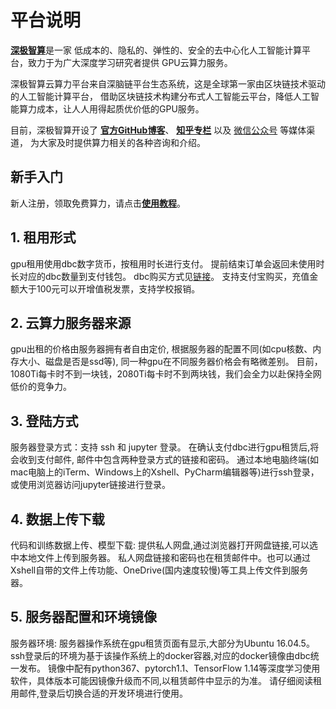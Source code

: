 # 平台说明
[**深极智算**](topgpu.top)是一家
低成本的、隐私的、弹性的、安全的去中心化人工智能计算平台，致力于为广大深度学习研究者提供
GPU云算力服务。

深极智算云算力平台来自深脑链平台生态系统，这是全球第一家由区块链技术驱动的人工智能计算平台，
借助区块链技术构建分布式人工智能云平台，降低人工智能算力成本，让人人用得起质优价低的GPU服务。

目前，深极智算开设了
[**官方GitHub博客**](https://topgpu.github.io/TOPGPU/)、
[**知乎专栏**](https://zhuanlan.zhihu.com/c_1221068100369575936) 以及
[微信公众号]() 等媒体渠道，
为大家及时提供算力相关的各种咨询和介绍。

## 新手入门
新人注册，领取免费算力，请点击[**使用教程**](https://topgpu.github.io/TOPGPU/)。

## 1. 租用形式 
gpu租用使用dbc数字货币，按租用时长进行支付。
提前结束订单会返回未使用时长对应的dbc数量到支付钱包。
dbc购买方式见[链接](https://www.dbchain.ai/howBuy)。
支持支付宝购买，充值金额大于100元可以开增值税发票，支持学校报销。

## 2. 云算力服务器来源
gpu出租的价格由服务器拥有者自由定价,
根据服务器的配置不同(如cpu核数、内存大小、磁盘是否是ssd等),
同一种gpu在不同服务器价格会有略微差别。
目前，1080Ti每卡时不到一块钱，2080Ti每卡时不到两块钱，我们会全力以赴保持全网低价的竞争力。

## 3. 登陆方式
服务器登录方式：支持 ssh 和 jupyter 登录。 
在确认支付dbc进行gpu租赁后,将会收到支付邮件, 邮件中包含两种登录方式的链接和密码。
通过本地电脑终端(如mac电脑上的iTerm、Windows上的Xshell、PyCharm编辑器等)进行ssh登录，或使用浏览器访问jupyter链接进行登录。

## 4. 数据上传下载
代码和训练数据上传、模型下载: 提供私人网盘,通过浏览器打开网盘链接,可以选中本地文件上传到服务器。
私人网盘链接和密码也在租赁邮件中。也可以通过Xshell自带的文件上传功能、OneDrive(国内速度较慢)等工具上传文件到服务器。

## 5. 服务器配置和环境镜像
服务器环境: 服务器操作系统在gpu租赁页面有显示,大部分为Ubuntu 16.04.5。
ssh登录后的环境为基于该操作系统上的docker容器,对应的docker镜像由dbc统一发布。
镜像中配有python367、pytorch1.1、TensorFlow 1.14等深度学习使用软件，具体版本可能因镜像升级而不同,以租赁邮件中显示的为准。
请仔细阅读租用邮件,登录后切换合适的开发环境进行使用。
